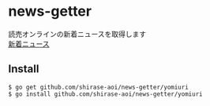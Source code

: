 # news-getter
読売オンラインの新着ニュースを取得します  
[新着ニュース](http://www.yomiuri.co.jp/latestnews/)

## Install
```
$ go get github.com/shirase-aoi/news-getter/yomiuri
$ go install github.com/shirase-aoi/news-getter/yomiuri
```
